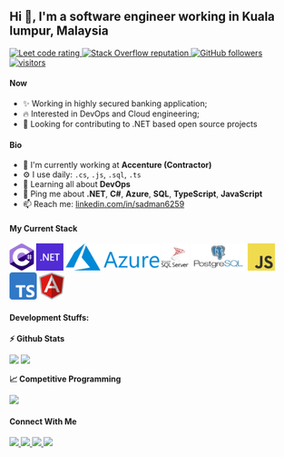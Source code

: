 ## Hi 👋, I'm a software engineer working in Kuala lumpur, Malaysia

<p align="left">
  <a href="https://leetcode.com/sadman6259/">
    <img src="https://cp-logo.vercel.app/leetcode/sadman6259" alt="Leet code rating" />
  </a>
  <a href="https://stackoverflow.com/users/10116321/shafiqul-bari-sadman">
    <img alt="Stack Overflow reputation" src="https://img.shields.io/stackexchange/stackoverflow/r/5921662?color=orange&label=reputation&logo=stackoverflow">
  </a>
  <a href="https://github.com/sadman6259?tab=followers">
    <img alt="GitHub followers" src="https://img.shields.io/github/followers/sadman6259?color=green&logo=github">
  </a>
  <a href="https://github.com/sadman6259/">
    <img src="https://komarev.com/ghpvc/?username=sadman6259" alt="visitors" />
  </a>

</p>

#### Now

- ✨ Working in highly secured banking application;
- :fire: Interested in DevOps and Cloud engineering;
- :calendar: Looking for contributing to .NET based open source projects 

#### Bio

- 🏢 I'm currently working at **Accenture (Contractor)**
- ⚙️ I use daily: `.cs`, `.js`, `.sql`, `.ts`
- 🌱 Learning all about **DevOps**
- 💬 Ping me about **.NET**, **C#**, **Azure**, **SQL**, **TypeScript**, **JavaScript**
- 📫 Reach me: [linkedin.com/in/sadman6259](https://linkedin.com/in/sadman6259)

#### My Current Stack

<img height="48" src="img/c.svg" alt="C#"> <img height="48" src="img/net.svg" alt=".NET"> <img height="48" src="img/azure.svg" alt="Azure"> <img height="48" src="img/mssql.svg" alt="MSSQL"> <img height="48" src="img/postgresql.svg" alt="PostgreSQL"> <img height="48" src="img/js.svg" alt="JavaScript"> <img height="48" src="img/ts.svg" alt="TypeScript"> <img height="48" src="img/angular.svg" alt="Angular">

#### Development Stuffs:

<b>⚡ Github Stats</b>
<p float="left">
<img height="180em" src="https://github-readme-stats.vercel.app/api?username=sadman6259&show_icons=true&hide_border=true&&count_private=true&include_all_commits=true" /> 
<img height="180em" src="https://github-readme-stats.vercel.app/api/top-langs/?username=sadman6259&show_icons=true&hide_border=true&layout=compact&langs_count=8"/>
</p>

<b>&#128200; Competitive Programming</b>
<p float="left">
<img height="273em" src="https://leetcard.jacoblin.cool/sadman6259?theme=light&font=Karma&ext=contest" />
</p>


#### Connect With Me

<p left="center">
<a href="https://twitter.com/sadman6259">
  <img src="https://img.shields.io/badge/twitter-%231DA1F2.svg?&style=for-the-badge&logo=twitter&logoColor=white" height=25>
</a> 
<a href="https://www.linkedin.com/in/sadman6259/">
  <img src="https://img.shields.io/badge/linkedin-%230077B5.svg?&style=for-the-badge&logo=linkedin&logoColor=white" height=25>
</a> 
<a href="https://www.facebook.com/sadman6259">
  <img src="https://img.shields.io/badge/Facebook-1877F2?style=for-the-badge&logo=facebook&logoColor=white" height=25>
</a>
<a href="mailto:shafiqulbarisadman@gmail.com">
  <img src="https://img.shields.io/badge/Gmail-D14836?style=for-the-badge&logo=gmail&logoColor=white" height=25>
</a>
</p>
